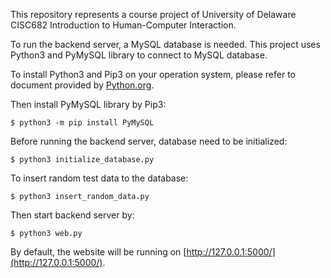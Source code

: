 This repository represents a course project of University of Delaware CISC682 Introduction to Human-Computer Interaction.

To run the backend server, a MySQL database is needed. This project uses Python3 and PyMySQL library to connect to MySQL database.

To install Python3 and Pip3 on your operation system, please refer to document provided by [Python.org](https://www.python.org).

Then install PyMySQL library by Pip3:

    $ python3 -m pip install PyMySQL

Before running the backend server, database need to be initialized:

    $ python3 initialize_database.py

To insert random test data to the database:

    $ python3 insert_random_data.py

Then start backend server by:

    $ python3 web.py

By default, the website will be running on [http://127.0.0.1:5000/](http://127.0.0.1:5000/).